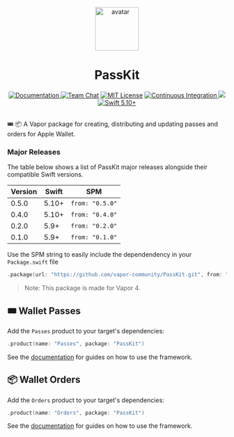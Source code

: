 <div align="center">
    <img src="https://avatars.githubusercontent.com/u/26165732?s=200&v=4" width="100" height="100" alt="avatar" />
    <h1>PassKit</h1>
    <a href="https://swiftpackageindex.com/vapor-community/PassKit/0.5.0/documentation/passkit">
        <img src="https://design.vapor.codes/images/readthedocs.svg" alt="Documentation">
    </a>
    <a href="https://discord.gg/vapor"><img src="https://design.vapor.codes/images/discordchat.svg" alt="Team Chat"></a>
    <a href="LICENSE"><img src="https://design.vapor.codes/images/mitlicense.svg" alt="MIT License"></a>
    <a href="https://github.com/vapor-community/PassKit/actions/workflows/test.yml">
        <img src="https://img.shields.io/github/actions/workflow/status/vapor-community/PassKit/test.yml?event=push&style=plastic&logo=github&label=tests&logoColor=%23ccc" alt="Continuous Integration">
    </a>
    <a href="https://codecov.io/github/vapor-community/PassKit">
        <img src="https://img.shields.io/codecov/c/github/vapor-community/PassKit?style=plastic&logo=codecov&label=codecov">
    </a>
    <a href="https://swift.org">
        <img src="https://design.vapor.codes/images/swift510up.svg" alt="Swift 5.10+">
    </a>
</div>
<br>

🎟️ 📦 A Vapor package for creating, distributing and updating passes and orders for Apple Wallet.

### Major Releases

The table below shows a list of PassKit major releases alongside their compatible Swift versions. 

|Version|Swift|SPM|
|---|---|---|
|0.5.0|5.10+|`from: "0.5.0"`|
|0.4.0|5.10+|`from: "0.4.0"`|
|0.2.0|5.9+|`from: "0.2.0"`|
|0.1.0|5.9+|`from: "0.1.0"`|

Use the SPM string to easily include the dependendency in your `Package.swift` file

```swift
.package(url: "https://github.com/vapor-community/PassKit.git", from: "0.5.0")
```

> Note: This package is made for Vapor 4.

## 🎟️ Wallet Passes

Add the `Passes` product to your target's dependencies:

```swift
.product(name: "Passes", package: "PassKit")
```

See the [documentation](https://swiftpackageindex.com/vapor-community/PassKit/0.5.0/documentation/passes) for guides on how to use the framework.

## 📦 Wallet Orders

Add the `Orders` product to your target's dependencies:

```swift
.product(name: "Orders", package: "PassKit")
```

See the [documentation](https://swiftpackageindex.com/vapor-community/PassKit/0.5.0/documentation/orders) for guides on how to use the framework.